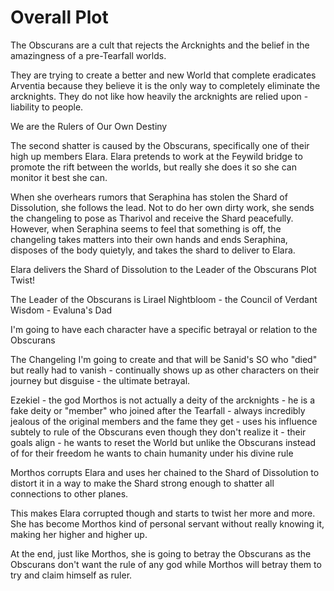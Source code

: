 # Overall Plot


The Obscurans are a cult that rejects the Arcknights and the belief in the amazingness of a pre-Tearfall worlds.

They are trying to create a better and new World that complete eradicates Arventia because they believe it is the only way to completely eliminate the arcknights. They do not like how heavily the arcknights are relied upon - liability to people. 

We are the Rulers of Our Own Destiny


The second shatter is caused by the Obscurans, specifically one of their high up members Elara. Elara pretends to work at the Feywild bridge to promote the rift between the worlds, but really she does it so she can monitor it best she can.

When she overhears rumors that Seraphina has stolen the Shard of Dissolution, she follows the lead. Not to do her own dirty work, she sends the changeling to pose as Tharivol and receive the Shard peacefully. However, when Seraphina seems to feel that something is off, the changeling takes matters into their own hands and ends Seraphina, disposes of the body quietyly, and takes the shard to deliver to Elara.

Elara delivers the Shard of Dissolution to the Leader of the Obscurans
Plot Twist! 

The Leader of the Obscurans is Lirael Nightbloom - the Council of Verdant Wisdom - Evaluna's Dad

I'm going to have each character have a specific betrayal or relation to the Obscurans

The Changeling I'm going to create and that will be Sanid's SO who "died" but really had to vanish - continually shows up as other characters on their journey but disguise - the ultimate betrayal.

Ezekiel - the god Morthos is not actually a deity of the arcknights - he is a fake deity or "member" who joined after the Tearfall - always incredibly jealous of the original members and the fame they get - uses his influence subtely to rule of the Obscurans even though they don't realize it - their goals align - he wants to reset the World but unlike the Obscurans instead of for their freedom he wants to chain humanity under his divine rule



Morthos corrupts Elara and uses her chained to the Shard of Dissolution to distort it in a way to make the Shard strong enough to shatter all connections to other planes. 

This makes Elara corrupted though and starts to twist her more and more. She has become Morthos kind of personal servant without really knowing it, making her higher and higher up.

At the end, just like Morthos, she is going to betray the Obscurans as the Obscurans don't want the rule of any god while Morthos will betray them to try and claim himself as ruler. 





